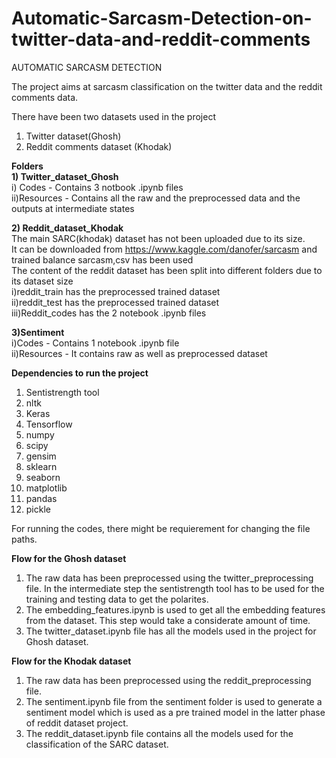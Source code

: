 # Automatic-Sarcasm-Detection-on-twitter-data-and-reddit-comments
AUTOMATIC SARCASM DETECTION

The project aims at sarcasm classification on the twitter data and the reddit comments data.

There have been two datasets used in the project
1) Twitter dataset(Ghosh)
2) Reddit comments dataset (Khodak)

**Folders**  
**1) Twitter_dataset_Ghosh**  
  i) Codes - Contains 3 notbook .ipynb files   
  ii)Resources - Contains all the raw and the preprocessed data and the outputs at intermediate states 

**2) Reddit_dataset_Khodak**	
The main SARC(khodak)  dataset has not been uploaded due to its size.    
It can be downloaded from https://www.kaggle.com/danofer/sarcasm and trained balance sarcasm,csv has been used     
The content of the reddit dataset has been split into different folders due to its dataset size  
i)reddit_train has the preprocessed trained dataset  
ii)reddit_test has the preprocessed trained dataset  
iii)Reddit_codes has the 2 notebook .ipynb files   

**3)Sentiment**  
i)Codes - Contains 1 notebook .ipynb file   
ii)Resources - It contains raw as well as preprocessed dataset  
	

**Dependencies to run the project**
1) Sentistrength tool
2) nltk 
3) Keras
4) Tensorflow
5) numpy
6) scipy
7) gensim
8) sklearn
9) seaborn
10) matplotlib
11) pandas
12) pickle


For running the codes, there might be requierement for changing the file paths.

**Flow for the Ghosh dataset**

1) The raw data has been preprocessed using the twitter_preprocessing file. In the intermediate step the sentistrength tool has to be used for the training and testing data to get the polarites.  
2) The embedding_features.ipynb is used to get all the embedding features from the dataset. This step would take a considerate amount of time.  
3) The twitter_dataset.ipynb file has all the models used in the project for Ghosh dataset.   

**Flow for the Khodak dataset**

1) The raw data has been preprocessed using the reddit_preprocessing file.  
2) The sentiment.ipynb file from the sentiment folder is used to generate a sentiment model which is used as a pre trained model in the latter phase of reddit dataset project.  
3) The reddit_dataset.ipynb file contains all the models used for the classification of the SARC dataset.  
